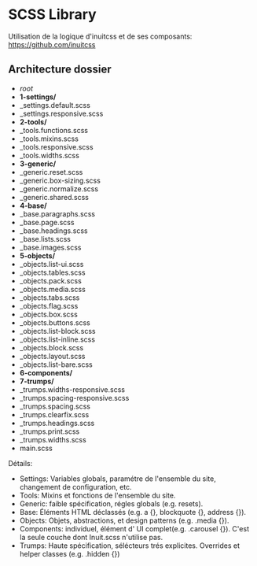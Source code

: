 # SCSS Library

Utilisation de la logique d'inuitcss et de ses composants: https://github.com/inuitcss

## Architecture dossier 

 - *root*
  - **1-settings/**
   - _settings.default.scss
   - _settings.responsive.scss
  - **2-tools/**
   - _tools.functions.scss 
   - _tools.mixins.scss 
   - _tools.responsive.scss
   - _tools.widths.scss
  - **3-generic/**
   - _generic.reset.scss
   - _generic.box-sizing.scss
   - _generic.normalize.scss
   - _generic.shared.scss
  - **4-base/**
   - _base.paragraphs.scss
   - _base.page.scss
   - _base.headings.scss
   - _base.lists.scss
   - _base.images.scss
  - **5-objects/**
   - _objects.list-ui.scss
   - _objects.tables.scss
   - _objects.pack.scss
   - _objects.media.scss
   - _objects.tabs.scss
   - _objects.flag.scss
   - _objects.box.scss
   - _objects.buttons.scss
   - _objects.list-block.scss
   - _objects.list-inline.scss
   - _objects.block.scss
   - _objects.layout.scss
   - _objects.list-bare.scss
  - **6-components/**
  - **7-trumps/**
   - _trumps.widths-responsive.scss
   - _trumps.spacing-responsive.scss
   - _trumps.spacing.scss
   - _trumps.clearfix.scss
   - _trumps.headings.scss
   - _trumps.print.scss
   - _trumps.widths.scss
  - main.scss


Détails: 
 - Settings: Variables globals, paramétre de l'ensemble du site, changement de configuration, etc.
 - Tools: Mixins et fonctions de l'ensemble du site.
 - Generic: faible spécification,  régles globals (e.g. resets).
 - Base: Éléments HTML déclassés (e.g. a {}, blockquote {}, address {}).
 - Objects: Objets, abstractions, et design patterns (e.g. .media {}).
 - Components: individuel, élément d' UI complet(e.g. .carousel {}). C'est la seule couche dont Inuit.scss n'utilise pas.
 - Trumps: Haute spécification, sélécteurs trés explicites. Overrides et helper classes (e.g. .hidden {})
